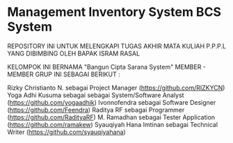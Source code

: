 # Management Inventory System BCS System
REPOSITORY INI UNTUK MELENGKAPI TUGAS AKHIR MATA KULIAH P.P.P.L YANG DIBIMBING OLEH BAPAK ISRAM RASAL

KELOMPOK INI BERNAMA "Bangun Cipta Sarana System" MEMBER - MEMBER GRUP INI SEBAGAI BERIKUT :

 Rizky Christianto N. sebagai Project Manager (https://github.com/RIZKYCN)
 Yoga Adhi Kusuma sebagai sebagai System/Software Analyst (https://github.com/yogaadhik)
 Ivonnofendra sebagai Software Designer (https://github.com/Feendra)
 Raditya RF sebagai Programmer (https://github.com/RadityaRF)
 M. Ramadhan sebagai Tester Application (https://github.com/ramakew)
 Syauqiyah Hana Imtinan sebagai Technical Writer (https://github.com/syauqiyahana)


